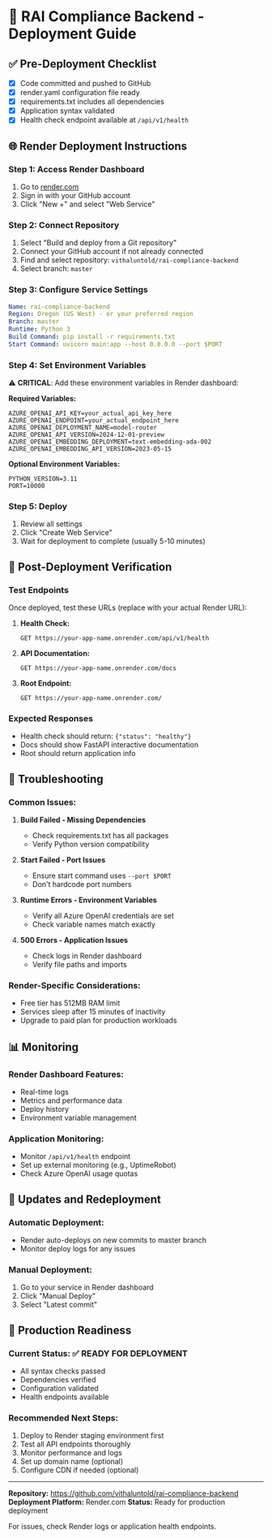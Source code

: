 # 🚀 RAI Compliance Backend - Deployment Guide

## ✅ Pre-Deployment Checklist
- [x] Code committed and pushed to GitHub
- [x] render.yaml configuration file ready
- [x] requirements.txt includes all dependencies
- [x] Application syntax validated
- [x] Health check endpoint available at `/api/v1/health`

## 🌐 Render Deployment Instructions

### Step 1: Access Render Dashboard
1. Go to [render.com](https://render.com)
2. Sign in with your GitHub account
3. Click "New +" and select "Web Service"

### Step 2: Connect Repository
1. Select "Build and deploy from a Git repository"
2. Connect your GitHub account if not already connected
3. Find and select repository: `vithaluntold/rai-compliance-backend`
4. Select branch: `master`

### Step 3: Configure Service Settings
```yaml
Name: rai-compliance-backend
Region: Oregon (US West) - or your preferred region
Branch: master
Runtime: Python 3
Build Command: pip install -r requirements.txt
Start Command: uvicorn main:app --host 0.0.0.0 --port $PORT
```

### Step 4: Set Environment Variables
⚠️ **CRITICAL**: Add these environment variables in Render dashboard:

**Required Variables:**
```
AZURE_OPENAI_API_KEY=your_actual_api_key_here
AZURE_OPENAI_ENDPOINT=your_actual_endpoint_here
AZURE_OPENAI_DEPLOYMENT_NAME=model-router
AZURE_OPENAI_API_VERSION=2024-12-01-preview
AZURE_OPENAI_EMBEDDING_DEPLOYMENT=text-embedding-ada-002
AZURE_OPENAI_EMBEDDING_API_VERSION=2023-05-15
```

**Optional Environment Variables:**
```
PYTHON_VERSION=3.11
PORT=10000
```

### Step 5: Deploy
1. Review all settings
2. Click "Create Web Service"
3. Wait for deployment to complete (usually 5-10 minutes)

## 🔧 Post-Deployment Verification

### Test Endpoints
Once deployed, test these URLs (replace with your actual Render URL):

1. **Health Check:**
   ```
   GET https://your-app-name.onrender.com/api/v1/health
   ```

2. **API Documentation:**
   ```
   GET https://your-app-name.onrender.com/docs
   ```

3. **Root Endpoint:**
   ```
   GET https://your-app-name.onrender.com/
   ```

### Expected Responses
- Health check should return: `{"status": "healthy"}`
- Docs should show FastAPI interactive documentation
- Root should return application info

## 🚨 Troubleshooting

### Common Issues:

1. **Build Failed - Missing Dependencies**
   - Check requirements.txt has all packages
   - Verify Python version compatibility

2. **Start Failed - Port Issues**
   - Ensure start command uses `--port $PORT`
   - Don't hardcode port numbers

3. **Runtime Errors - Environment Variables**
   - Verify all Azure OpenAI credentials are set
   - Check variable names match exactly

4. **500 Errors - Application Issues**
   - Check logs in Render dashboard
   - Verify file paths and imports

### Render-Specific Considerations:
- Free tier has 512MB RAM limit
- Services sleep after 15 minutes of inactivity
- Upgrade to paid plan for production workloads

## 📊 Monitoring

### Render Dashboard Features:
- Real-time logs
- Metrics and performance data
- Deploy history
- Environment variable management

### Application Monitoring:
- Monitor `/api/v1/health` endpoint
- Set up external monitoring (e.g., UptimeRobot)
- Check Azure OpenAI usage quotas

## 🔄 Updates and Redeployment

### Automatic Deployment:
- Render auto-deploys on new commits to master branch
- Monitor deploy logs for any issues

### Manual Deployment:
1. Go to your service in Render dashboard
2. Click "Manual Deploy" 
3. Select "Latest commit"

## 🎯 Production Readiness

### Current Status: ✅ READY FOR DEPLOYMENT
- All syntax checks passed
- Dependencies verified
- Configuration validated
- Health endpoints available

### Recommended Next Steps:
1. Deploy to Render staging environment first
2. Test all API endpoints thoroughly
3. Monitor performance and logs
4. Set up domain name (optional)
5. Configure CDN if needed (optional)

---

**Repository:** https://github.com/vithaluntold/rai-compliance-backend
**Deployment Platform:** Render.com
**Status:** Ready for production deployment

For issues, check Render logs or application health endpoints.